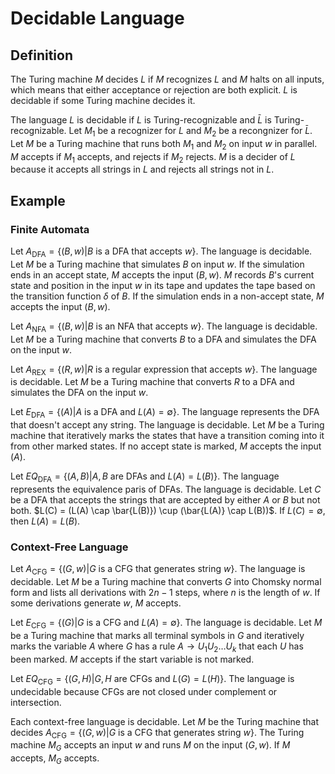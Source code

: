 # Decidable Language

## Definition

The Turing machine $M$ decides $L$ if $M$ recognizes $L$ and $M$ halts on all inputs, which means that either acceptance or rejection are both explicit. $L$ is decidable if some Turing machine decides it.

The language $L$ is decidable if $L$ is Turing-recognizable and $\bar{L}$ is Turing-recognizable. Let $M_1$ be a recognizer for $L$ and $M_2$ be a recongnizer for $\bar{L}$. Let $M$ be a Turing machine that runs both $M_1$ and $M_2$ on input $w$ in parallel. $M$ accepts if $M_1$ accepts, and rejects if $M_2$ rejects. $M$ is a decider of $L$ because it accepts all strings in $L$ and rejects all strings not in $L$.

## Example

### Finite Automata

Let $A_{\text{DFA}} = \{ (B, w) | B \text{ is a DFA that accepts } w \}$. The language is decidable. Let $M$ be a Turing machine that simulates $B$ on input $w$. If the simulation ends in an accept state, $M$ accepts the input $(B, w)$. $M$ records $B$'s current state and position in the input $w$ in its tape and updates the tape based on the transition function $\delta$ of $B$. If the simulation ends in a non-accept state, $M$ accepts the input $(B, w)$.

Let $A_{\text{NFA}} = \{ (B, w) | B \text{ is an NFA that accepts } w \}$. The language is decidable. Let $M$ be a Turing machine that converts $B$ to a DFA and simulates the DFA on the input $w$.

Let $A_{\text{REX}} = \{ (R, w) | R \text{ is a regular expression that accepts } w \}$. The language is decidable. Let $M$ be a Turing machine that converts $R$ to a DFA and simulates the DFA on the input $w$.

Let $E_{\text{DFA}} = \{ (A) | A \text{ is a DFA and } L(A) = \emptyset \}$. The language represents the DFA that doesn't accept any string. The language is decidable. Let $M$ be a Turing machine that iteratively marks the states that have a transition coming into it from other marked states. If no accept state is marked, $M$ accepts the input $(A)$.

Let $EQ_{\text{DFA}} = \{ (A, B) | A, B \text{ are DFAs and } L(A) = L(B) \}$. The language represents the equivalence paris of DFAs. The language is decidable. Let $C$ be a DFA that accepts the strings that are accepted by either $A$ or $B$ but not both. $L(C) = (L(A) \cap \bar{L(B)}) \cup (\bar{L(A)} \cap L(B))$. If $L(C) = \emptyset$, then $L(A) = L(B)$.

### Context-Free Language

Let $A_{\text{CFG}} = \{ (G, w) | G \text{ is a CFG that generates string } w \}$. The language is decidable. Let $M$ be a Turing machine that converts $G$ into Chomsky normal form and lists all derivations with $2n - 1$ steps, where $n$ is the length of $w$. If some derivations generate $w$, $M$ accepts.

Let $E_{\text{CFG}} = \{ (G) | G \text{ is a CFG and } L(A) = \emptyset \}$. The language is decidable. Let $M$ be a Turing machine that marks all terminal symbols in $G$ and iteratively marks the variable $A$ where $G$ has a rule $A \to U_1 U_2 \dots U_k$ that each $U$ has been marked. $M$ accepts if the start variable is not marked.

Let $EQ_{\text{CFG}} = \{ (G, H) | G, H \text{ are CFGs and } L(G) = L(H) \}$. The language is undecidable because CFGs are not closed under complement or intersection.

Each context-free language is decidable. Let $M$ be the Turing machine that decides $A_{\text{CFG}} = \{ (G, w) | G \text{ is a CFG that generates string } w \}$. The Turing machine $M_G$ accepts an input $w$ and runs $M$ on the input $(G, w)$. If $M$ accepts, $M_G$ accepts.
